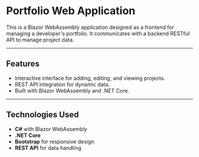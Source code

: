 # **Portfolio Web Application**

This is a Blazor WebAssembly application designed as a frontend for managing a developer's portfolio. It communicates with a backend RESTful API to manage project data.

---

## **Features**

- Interactive interface for adding, editing, and viewing projects.
- REST API integration for dynamic data.
- Built with Blazor WebAssembly and .NET Core.

---

## **Technologies Used**

- **C#** with Blazor WebAssembly
- **.NET Core**
- **Bootstrap** for responsive design
- **REST API** for data handling
